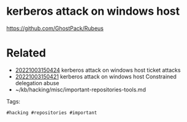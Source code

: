 # kerberos attack on windows host
https://github.com/GhostPack/Rubeus

# Related

- [20221003150424](/zet/20221003150424/README.md) kerberos attack on windows host ticket attacks
- [20221003150421](/zet/20221003150421/README.md) kerberos attack on windows host Constrained delegation abuse
- ~/kb/hacking/misc/important-repositories-tools.md

Tags:

    #hacking #repositories #important 
